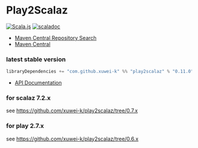 # Play2Scalaz
[![Scala.js](https://www.scala-js.org/assets/badges/scalajs-0.6.14.svg)](https://www.scala-js.org)
[![scaladoc](https://javadoc.io/badge2/com.github.xuwei-k/play2scalaz_2.13/javadoc.svg)](https://javadoc.io/doc/com.github.xuwei-k/play2scalaz_2.13)

- [Maven Central Repository Search](https://search.maven.org/search?q=g:com.github.xuwei-k%20play2scalaz)
- [Maven Central](https://repo1.maven.org/maven2/com/github/xuwei-k/)

### latest stable version

```scala
libraryDependencies += "com.github.xuwei-k" %% "play2scalaz" % "0.11.0"
```

- [API Documentation](https://oss.sonatype.org/service/local/repositories/releases/archive/com/github/xuwei-k/play2scalaz_2.12/0.11.0/play2scalaz_2.12-0.11.0-javadoc.jar/!/index.html)


### for scalaz 7.2.x

see <https://github.com/xuwei-k/play2scalaz/tree/0.7.x>


### for play 2.7.x

see <https://github.com/xuwei-k/play2scalaz/tree/0.6.x>
